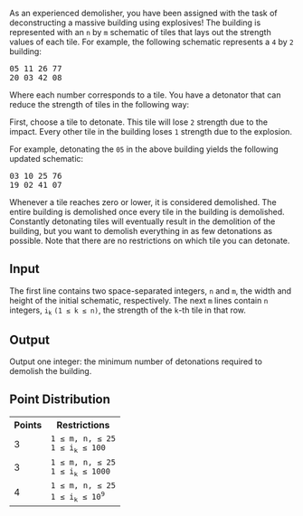 As an experienced demolisher, you have been assigned with the task of deconstructing a massive building using explosives! The building is represented with an `n` by `m` schematic of tiles that lays out the strength values of each tile. For example, the following schematic represents a `4` by `2` building:

<pre>
05 11 26 77
20 03 42 08
</pre>

Where each number corresponds to a tile. You have a detonator that can reduce the strength of tiles in the following way:

First, choose a tile to detonate. This tile will lose `2` strength due to the impact.
Every other tile in the building loses `1` strength due to the explosion.

For example, detonating the `05` in the above building yields the following updated schematic:

<pre>
03 10 25 76
19 02 41 07
</pre>

Whenever a tile reaches zero or lower, it is considered demolished. The entire building is demolished once every tile in the building is demolished. Constantly detonating tiles will eventually result in the demolition of the building, but you want to demolish everything in as few detonations as possible. Note that there are no restrictions on which tile you can detonate.

## Input
The first line contains two space-separated integers, `n` and `m`, the width and height of the initial schematic, respectively. The next `m` lines contain `n` integers, <code>i<sub>k</sub></code> `(1 ≤ k ≤ n)`, the strength of the `k`-th tile in that row.

## Output
Output one integer: the minimum number of detonations required to demolish the building.

## Point Distribution
<table>
    <tr>
        <th>Points</th>
        <th>Restrictions</th>
    </tr>
    <tr>
        <td>3</td>
        <td><code>1 ≤ m, n, ≤ 25</code><br>
			<code>1 ≤ i<sub>k</sub> ≤ 100</code></td>
    </tr>
    <tr>
        <td>3</td>
        <td><code>1 ≤ m, n, ≤ 25</code><br>
			<code>1 ≤ i<sub>k</sub> ≤ 1000</code></td>
    </tr>
    <tr>
        <td>4</td>
        <td><code>1 ≤ m, n, ≤ 25</code><br>
			<code>1 ≤ i<sub>k</sub> ≤ 10<sup>9</sup></code></td>
    </tr>
</table>
